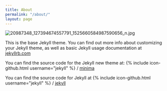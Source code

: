 ```yaml
---
title: About
permalink: "/about/"
layout: page
---
```


![20987348_127394674557791_1525660584987590656_n.jpg](/uploads/20987348_127394674557791_1525660584987590656_n.jpg)

This is the base Jekyll theme. You can find out more info about customizing your Jekyll theme, as well as basic Jekyll usage documentation at [jekyllrb.com](https://jekyllrb.com/)

You can find the source code for the Jekyll new theme at:
{% include icon-github.html username="jekyll" %} /
[minima](https://github.com/jekyll/minima)

You can find the source code for Jekyll at
{% include icon-github.html username="jekyll" %} /
[jekyll](https://github.com/jekyll/jekyll)
